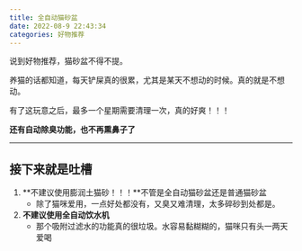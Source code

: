 ```yaml
---
title: 全自动猫砂盆
date: 2022-08-9 22:43:34
categories: 好物推荐
---
```


说到好物推荐，猫砂盆不得不提。

养猫的话都知道，每天铲屎真的很累，尤其是某天不想动的时候。真的就是不想动。

有了这玩意之后，最多一个星期需要清理一次，真的好爽！！！

**还有自动除臭功能，也不再熏鼻子了**

---

## 接下来就是吐槽

1. **不建议使用膨润土猫砂！！！**不管是全自动猫砂盆还是普通猫砂盆
    - 除了猫咪爱用，一点好处都没有，又臭又难清理，太多碎砂到处都是。
2. **不建议使用全自动饮水机**
    - 那个吸附过滤水的功能真的很垃圾。水容易黏糊糊的，猫咪只有头一两天爱喝


